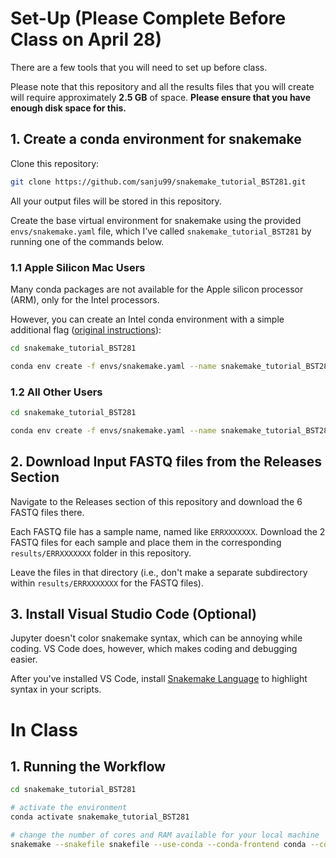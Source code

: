 # Set-Up (Please Complete Before Class on April 28)

There are a few tools that you will need to set up before class.

Please note that this repository and all the results files that you will create will require approximately <b>2.5 GB</b> of space. <b>Please ensure that you have enough disk space for this.</b>

## 1. Create a conda environment for snakemake

Clone this repository:

```bash
git clone https://github.com/sanju99/snakemake_tutorial_BST281.git
```

All your output files will be stored in this repository.

Create the base virtual environment for snakemake using the provided `envs/snakemake.yaml` file, which I've called `snakemake_tutorial_BST281` by running one of the commands below.

### 1.1 Apple Silicon Mac Users

Many conda packages are not available for the Apple silicon processor (ARM), only for the Intel processors. 

However, you can create an Intel conda environment with a simple additional flag (<a href="https://blog.rtwilson.com/how-to-create-an-x64-intel-conda-environment-on-your-apple-silicon-mac-arm-conda-install/" target="_blank">original instructions</a>):

```bash
cd snakemake_tutorial_BST281

conda env create -f envs/snakemake.yaml --name snakemake_tutorial_BST281 --platform osx-64 
```

### 1.2 All Other Users

```bash
cd snakemake_tutorial_BST281

conda env create -f envs/snakemake.yaml --name snakemake_tutorial_BST281
```

## 2. Download Input FASTQ files from the Releases Section

Navigate to the Releases section of this repository and download the 6 FASTQ files there. 

Each FASTQ file has a sample name, named like `ERRXXXXXXX`. Download the 2 FASTQ files for each sample and place them in the corresponding `results/ERRXXXXXXX` folder in this repository. 

Leave the files in that directory (i.e., don't make a separate subdirectory within `results/ERRXXXXXXX` for the FASTQ files).

## 3. Install Visual Studio Code (Optional)

Jupyter doesn't color snakemake syntax, which can be annoying while coding. VS Code does, however, which makes coding and debugging easier.

After you've installed VS Code, install <a href="https://marketplace.visualstudio.com/items?itemName=Snakemake.snakemake-lang" target="_blank">Snakemake Language</a> to highlight syntax in your scripts.

# In Class

## 1. Running the Workflow

```bash
cd snakemake_tutorial_BST281

# activate the environment
conda activate snakemake_tutorial_BST281

# change the number of cores and RAM available for your local machine
snakemake --snakefile snakefile --use-conda --conda-frontend conda --configfile config.yaml --cores 8 --resources mem_mb=8000
```
